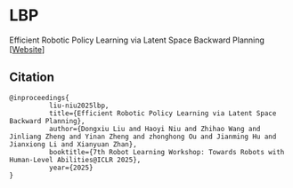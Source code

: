 # LBP
Efficient Robotic Policy Learning via Latent Space Backward Planning [[Website](https://dstate.github.io/LBP/)]

## Citation
```
@inproceedings{
          liu-niu2025lbp,
          title={Efficient Robotic Policy Learning via Latent Space Backward Planning},
          author={Dongxiu Liu and Haoyi Niu and Zhihao Wang and Jinliang Zheng and Yinan Zheng and zhonghong Ou and Jianming Hu and Jianxiong Li and Xianyuan Zhan},
          booktitle={7th Robot Learning Workshop: Towards Robots with Human-Level Abilities@ICLR 2025},
          year={2025}
}
```

